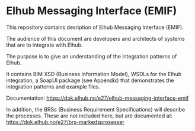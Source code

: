 # Elhub Messaging Interface (EMIF)

This repository contains desription of Elhub Messaging Interface (EMIF).

The audience of this document are developers and architects of systems that are to integrate with Elhub.

The purpose is to give an understanding of the integration patterns of Elhub.

It contains BIM XSD (Business Information Model), WSDLs for the Elhub integration, a SoapUI package (see Appendix) that demonstrates the integration patterns and example files.

Documentation: https://dok.elhub.no/e27/elhub-messaging-interface-emif

In addition, the BRSs (Business Requirement Specifications) will describe the processes. These are not included here,
but are documented at: https://dok.elhub.no/e27/brs-markedsprosesser